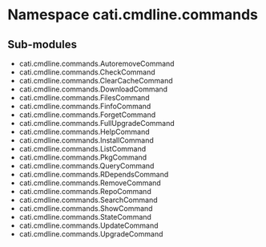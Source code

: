 Namespace cati.cmdline.commands
===============================

Sub-modules
-----------
* cati.cmdline.commands.AutoremoveCommand
* cati.cmdline.commands.CheckCommand
* cati.cmdline.commands.ClearCacheCommand
* cati.cmdline.commands.DownloadCommand
* cati.cmdline.commands.FilesCommand
* cati.cmdline.commands.FinfoCommand
* cati.cmdline.commands.ForgetCommand
* cati.cmdline.commands.FullUpgradeCommand
* cati.cmdline.commands.HelpCommand
* cati.cmdline.commands.InstallCommand
* cati.cmdline.commands.ListCommand
* cati.cmdline.commands.PkgCommand
* cati.cmdline.commands.QueryCommand
* cati.cmdline.commands.RDependsCommand
* cati.cmdline.commands.RemoveCommand
* cati.cmdline.commands.RepoCommand
* cati.cmdline.commands.SearchCommand
* cati.cmdline.commands.ShowCommand
* cati.cmdline.commands.StateCommand
* cati.cmdline.commands.UpdateCommand
* cati.cmdline.commands.UpgradeCommand